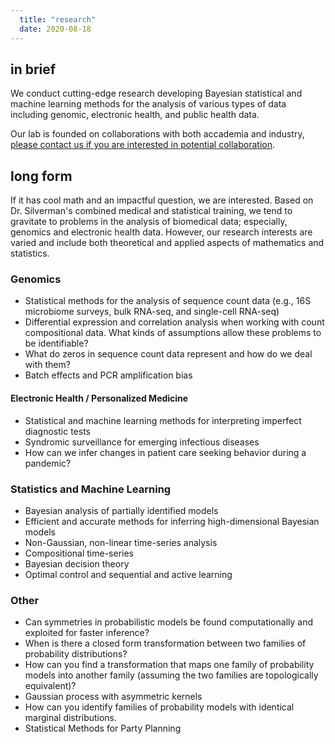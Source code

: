 ```yaml
---
  title: "research"
  date: 2020-08-18
---
```


## in brief

We conduct cutting-edge research developing Bayesian statistical and machine learning methods for the analysis of various types of data including genomic, electronic health, and public health data. 

Our lab is founded on collaborations with both accademia and industry, [please contact us if you are interested in potential collaboration](mailto:JustinSilverman@psu.edu).

## long form

If it has cool math and an impactful question, we are interested. Based on Dr. Silverman's combined medical and statistical training, we tend to gravitate to problems in the analysis of biomedical data; especially, genomics and electronic health data. However, our research interests are varied and include both theoretical and applied aspects of mathematics and statistics. 


### Genomics
* Statistical methods for the analysis of sequence count data (e.g., 16S microbiome surveys, bulk RNA-seq, and single-cell RNA-seq)
* Differential expression and correlation analysis when working with count compositional data. What kinds of assumptions allow these problems to be identifiable?
* What do zeros in sequence count data represent and how do we deal with them?
* Batch effects and PCR amplification bias


#### Electronic Health / Personalized Medicine

* Statistical and machine learning methods for interpreting imperfect diagnostic tests
* Syndromic surveillance for emerging infectious diseases
* How can we infer changes in patient care seeking behavior during a pandemic?

### Statistics and Machine Learning

* Bayesian analysis of partially identified models
* Efficient and accurate methods for inferring high-dimensional Bayesian models
* Non-Gaussian, non-linear time-series analysis
* Compositional time-series
* Bayesian decision theory
* Optimal control and sequential and active learning

### Other

* Can symmetries in probabilistic models be found computationally and exploited for faster inference?
* When is there a closed form transformation between two families of probability distributions?
* How can you find a transformation that maps one family of probability models into another family (assuming the two families are topologically equivalent)?
* Gaussian process with asymmetric kernels
* How can you identify families of probability models with identical marginal distributions.
* Statistical Methods for Party Planning
